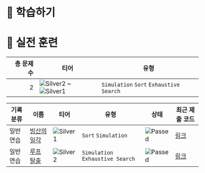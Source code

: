 # 📖 학습하기

# 🥇 실전 훈련
|총 문제 수|티어|유형|
|---:|---|---|
|2|![Silver2][s2] ~ ![Silver1][s1]|`Simulation` `Sort` `Exhaustive Search`|

|기록분류|이름|티어|유형|상태|최근 제출 코드|
|---|---|---|---|---|---|
|일반 연습|[빙산의 일각](https://www.codetree.ai/training-field/search/problems/the-tip-of-the-iceberg)|![Silver1][s1]|`Sort` `Simulation`|![Passed][passed]|[링크](https://github.com/sungmunjo/codetree-TILs/blob/main/240311/%EB%B9%99%EC%82%B0%EC%9D%98%20%EC%9D%BC%EA%B0%81/the-tip-of-the-iceberg.java)|
|일반 연습|[루프 탈출](https://www.codetree.ai/training-field/search/problems/loop-escape)|![Silver2][s2]|`Simulation` `Exhaustive Search`|![Passed][passed]|[링크](https://github.com/sungmunjo/codetree-TILs/blob/main/240311/%EB%A3%A8%ED%94%84%20%ED%83%88%EC%B6%9C/loop-escape.java)|










[b5]: https://img.shields.io/badge/Bronze_5-%235D3E31.svg
[b4]: https://img.shields.io/badge/Bronze_4-%235D3E31.svg
[b3]: https://img.shields.io/badge/Bronze_3-%235D3E31.svg
[b2]: https://img.shields.io/badge/Bronze_2-%235D3E31.svg
[b1]: https://img.shields.io/badge/Bronze_1-%235D3E31.svg
[s5]: https://img.shields.io/badge/Silver_5-%23394960.svg
[s4]: https://img.shields.io/badge/Silver_4-%23394960.svg
[s3]: https://img.shields.io/badge/Silver_3-%23394960.svg
[s2]: https://img.shields.io/badge/Silver_2-%23394960.svg
[s1]: https://img.shields.io/badge/Silver_1-%23394960.svg
[g5]: https://img.shields.io/badge/Gold_5-%23FFC433.svg
[g4]: https://img.shields.io/badge/Gold_4-%23FFC433.svg
[g3]: https://img.shields.io/badge/Gold_3-%23FFC433.svg
[g2]: https://img.shields.io/badge/Gold_2-%23FFC433.svg
[g1]: https://img.shields.io/badge/Gold_1-%23FFC433.svg
[p5]: https://img.shields.io/badge/Platinum_5-%2376DDD8.svg
[p4]: https://img.shields.io/badge/Platinum_4-%2376DDD8.svg
[p3]: https://img.shields.io/badge/Platinum_3-%2376DDD8.svg
[p2]: https://img.shields.io/badge/Platinum_2-%2376DDD8.svg
[p1]: https://img.shields.io/badge/Platinum_1-%2376DDD8.svg
[passed]: https://img.shields.io/badge/Passed-%23009D27.svg
[failed]: https://img.shields.io/badge/Failed-%23D24D57.svg
[easy]: https://img.shields.io/badge/쉬움-%235cb85c.svg?for-the-badge
[medium]: https://img.shields.io/badge/보통-%23FFC433.svg?for-the-badge
[hard]: https://img.shields.io/badge/어려움-%23D24D57.svg?for-the-badge